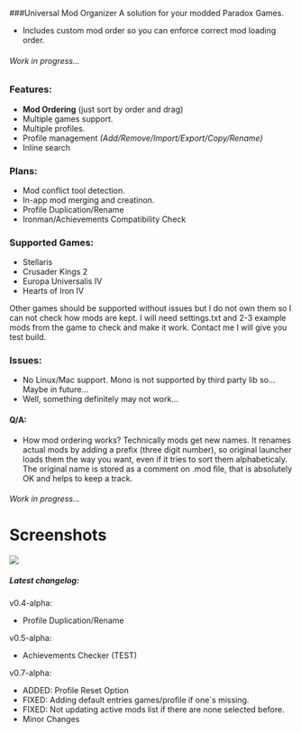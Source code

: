 ###Universal Mod Organizer
A solution for your modded Paradox Games.

- Includes custom mod order so you can enforce correct mod loading order.

###### Work in progress...

### Features:
- **Mod Ordering** (just sort by order and drag)
- Multiple games support.
- Multiple profiles.
- Profile management *(Add/Remove/Import/Export/Copy/Rename)*
- Inline search

### Plans:
- Mod conflict tool detection.
- In-app mod merging and creatinon.
- Profile Duplication/Rename
- Ironman/Achievements Compatibility Check

### Supported Games:
 - Stellaris
 - Crusader Kings 2
 - Europa Universalis IV
 - Hearts of Iron IV

Other games should be supported without issues but I do not own them so I can not check how mods are kept.
I will need settings.txt and 2-3 example mods from the game to check and make it work. Contact me I will give you test build.

### Issues:
- No Linux/Mac support. Mono is not supported by third party lib so... Maybe in future...
- Well, something definitely may not work...

#### Q/A:
- How mod ordering works?
Technically mods get new names. It renames actual mods by adding a prefix (three digit number), so original launcher loads them the way you want, even if it tries to sort them alphabeticaly. The original name is stored as a comment on .mod file, that is absolutely OK and helps to keep a track.

###### Work in progress...

# Screenshots

![](https://github.com/ARZUMATA/Universal-Mod-Organizer/blob/master/Universal%20Mod%20Organizer/pub/interface.gif)

##### Latest changelog:

v0.4-alpha:
- Profile Duplication/Rename

v0.5-alpha:
- Achievements Checker (TEST)

v0.7-alpha:
- ADDED: Profile Reset Option
- FIXED: Adding default entries games/profile if one`s missing.
- FIXED: Not updating active mods list if there are none selected before.
- Minor Changes